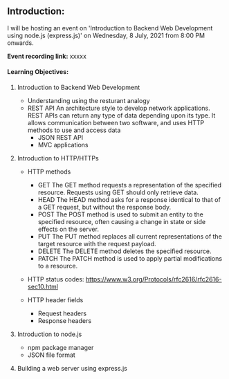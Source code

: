 ## Introduction:

I will be hosting an event on 'Introduction to Backend Web Development using node.js (express.js)' on Wednesday, 8 July, 2021 from 8:00 PM onwards.

**Event recording link:** xxxxx

#### Learning Objectives:

1. Introduction to Backend Web Development

   - Understanding using the resturant analogy
   - REST API
     An architecture style to develop network applications. REST APIs can return any type of data depending upon its type. It allows communication between two software, and uses HTTP methods to use and access data
     - JSON REST API
     - MVC applications

2. Introduction to HTTP/HTTPs

   - HTTP methods

     - GET
       The GET method requests a representation of the specified resource. Requests using GET should only retrieve data.
     - HEAD
       The HEAD method asks for a response identical to that of a GET request, but without the response body.
     - POST
       The POST method is used to submit an entity to the specified resource, often causing a change in state or side effects on the server.
     - PUT
       The PUT method replaces all current representations of the target resource with the request payload.
     - DELETE
       The DELETE method deletes the specified resource.
     - PATCH
       The PATCH method is used to apply partial modifications to a resource.

   - HTTP status codes: https://www.w3.org/Protocols/rfc2616/rfc2616-sec10.html
   - HTTP header fields
     - Request headers
     - Response headers

3. Introduction to node.js
   - npm package manager
   - JSON file format
4. Building a web server using express.js
